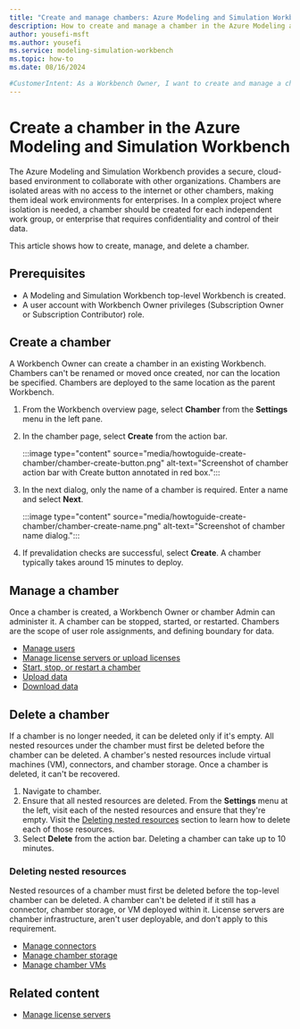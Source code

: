 ```yaml
---
title: "Create and manage chambers: Azure Modeling and Simulation Workbench"
description: How to create and manage a chamber in the Azure Modeling and Simulation Workbench.
author: yousefi-msft
ms.author: yousefi
ms.service: modeling-simulation-workbench
ms.topic: how-to
ms.date: 08/16/2024

#CustomerIntent: As a Workbench Owner, I want to create and manage a chamber to isolate users, workloads and data.
---
```

# Create a chamber in the Azure Modeling and Simulation Workbench

The Azure Modeling and Simulation Workbench provides a secure, cloud-based environment to collaborate with other organizations. Chambers are isolated areas with no access to the internet or other chambers, making them ideal work environments for enterprises. In a complex project where isolation is needed, a chamber should be created for each independent work group, or enterprise that requires confidentiality and control of their data.

This article shows how to create, manage, and delete a chamber.

## Prerequisites

* A Modeling and Simulation Workbench top-level Workbench is created.
* A user account with Workbench Owner privileges (Subscription Owner or Subscription Contributor) role.

## Create a chamber

A Workbench Owner can create a chamber in an existing Workbench. Chambers can't be renamed or moved once created, nor can the location be specified. Chambers are deployed to the same location as the parent Workbench.

1. From the Workbench overview page, select **Chamber** from the **Settings** menu in the left pane.
1. In the chamber page, select **Create** from the action bar.

    :::image type="content" source="media/howtoguide-create-chamber/chamber-create-button.png" alt-text="Screenshot of chamber action bar with Create button annotated in red box.":::

1. In the next dialog, only the name of a chamber is required. Enter a name and select **Next**.

    :::image type="content" source="media/howtoguide-create-chamber/chamber-create-name.png" alt-text="Screenshot of chamber name dialog.":::

1. If prevalidation checks are successful, select **Create**. A chamber typically takes around 15 minutes to deploy.

## Manage a chamber

Once a chamber is created, a Workbench Owner or chamber Admin can administer it. A chamber can be stopped, started, or restarted. Chambers are the scope of user role assignments, and defining boundary for data.

* [Manage users](./how-to-guide-manage-users.md)
* [Manage license servers or upload licenses](./how-to-guide-licenses.md)
* [Start, stop, or restart a chamber](./how-to-guide-start-stop-restart.md)
* [Upload data](./how-to-guide-upload-data.md)
* [Download data](./how-to-guide-download-data.md)

## Delete a chamber

If a chamber is no longer needed, it can be deleted only if it's empty. All nested resources under the chamber must first be deleted before the chamber can be deleted. A chamber's nested resources include virtual machines (VM), connectors, and chamber storage. Once a chamber is deleted, it can't be recovered.

1. Navigate to chamber.
1. Ensure that all nested resources are deleted. From the **Settings** menu at the left, visit each of the nested resources and ensure that they're empty. Visit the [Deleting nested resources](#deleting-nested-resources) section to learn how to delete each of those resources.
1. Select **Delete** from the action bar. Deleting a chamber can take up to 10 minutes.

### Deleting nested resources

Nested resources of a chamber must first be deleted before the top-level chamber can be deleted. A chamber can't be deleted if it still has a connector, chamber storage, or VM deployed within it. License servers are chamber infrastructure, aren't user deployable, and don't apply to this requirement.

* [Manage connectors](./how-to-guide-set-up-networking.md)
* [Manage chamber storage](./how-to-guide-manage-chamber-storage.md)
* [Manage chamber VMs](./how-to-guide-chamber-vm.md)

## Related content

* [Manage license servers](./how-to-guide-licenses.md)
